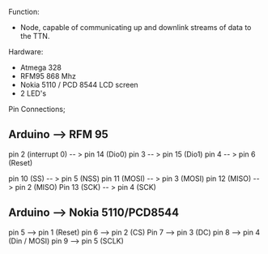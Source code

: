 Function:

- Node, capable of communicating up and downlink streams of data to the TTN. 


Hardware:
- Atmega 328
- RFM95 868 Mhz
- Nokia 5110 / PCD 8544 LCD screen
- 2 LED's


Pin Connections;

Arduino --> RFM 95
----------------------------------
pin 2 (interrupt 0) -- > pin 14 (Dio0) 
pin 3               -- > pin 15 (Dio1)
pin 4               -- > pin 6 (Reset)

pin 10 (SS)         -- > pin 5 (NSS)
pin 11 (MOSI)       -- > pin 3 (MOSI)
pin 12 (MISO)       -- > pin 2 (MISO)
Pin 13 (SCK)        -- > pin 4  (SCK)


Arduino --> Nokia 5110/PCD8544
------------------------------
pin 5 --> pin 1 (Reset)
pin 6 --> pin 2 (CS)
Pin 7 --> pin 3 (DC)
pin 8 --> pin 4 (Din / MOSI)
pin 9 --> pin 5 (SCLK)

